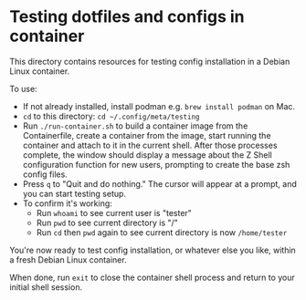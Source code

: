 # Testing dotfiles and configs in container

This directory contains resources for testing config installation in a Debian Linux container.

To use:
* If not already installed, install podman e.g. `brew install podman` on Mac.
* `cd` to this directory: `cd ~/.config/meta/testing`
* Run `./run-container.sh` to build a container image from the Containerfile, create a container from the image, start running the container and attach to it in the current shell.  After those processes complete, the window should display a message about the Z Shell configuration function for new users, prompting to create the base zsh config files.
* Press `q` to "Quit and do nothing."  The cursor will appear at a prompt, and you can start testing setup.
* To confirm it's working:
  - Run `whoami` to see current user is "tester"
  - Run `pwd` to see current directory is "/"
  - Run `cd` then `pwd` again to see current directory is now `/home/tester`

You're now ready to test config installation, or whatever else you like, within a fresh Debian Linux container.

When done, run `exit` to close the container shell process and return to your initial shell session.

